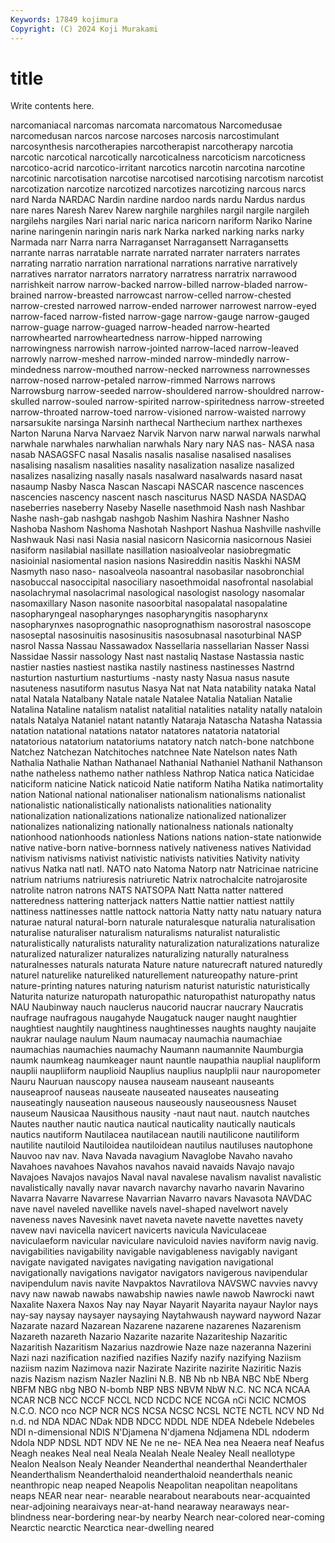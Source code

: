 ```yaml
---
Keywords: 17849 kojimura
Copyright: (C) 2024 Koji Murakami
---
```


# title

Write contents here.



 narcomaniacal narcomas narcomata narcomatous Narcomedusae narcomedusan narcos narcose
narcoses narcosis narcostimulant narcosynthesis narcotherapies narcotherapist narcotherapy narcotia narcotic narcotical
narcotically narcoticalness narcoticism narcoticness narcotico-acrid narcotico-irritant narcotics narcotin narcotina narcotine
narcotinic narcotisation narcotise narcotised narcotising narcotism narcotist narcotization narcotize narcotized
narcotizes narcotizing narcous narcs nard Narda NARDAC Nardin nardine nardoo
nards nardu Nardus nardus nare nares Naresh Narev Narew narghile
narghiles nargil nargile nargileh nargilehs nargiles Nari narial naric narica
naricorn nariform Nariko Narine narine naringenin naringin naris nark Narka
narked narking narks narky Narmada narr Narra narra Narraganset Narragansett
Narragansetts narrante narras narratable narrate narrated narrater narraters narrates narrating
narratio narration narrational narrations narrative narratively narratives narrator narrators narratory
narratress narratrix narrawood narrishkeit narrow narrow-backed narrow-billed narrow-bladed narrow-brained narrow-breasted
narrowcast narrow-celled narrow-chested narrow-crested narrowed narrow-ended narrower narrowest narrow-eyed narrow-faced
narrow-fisted narrow-gage narrow-gauge narrow-gauged narrow-guage narrow-guaged narrow-headed narrow-hearted narrowhearted narrowheartedness
narrow-hipped narrowing narrowingness narrowish narrow-jointed narrow-laced narrow-leaved narrowly narrow-meshed narrow-minded
narrow-mindedly narrow-mindedness narrow-mouthed narrow-necked narrowness narrownesses narrow-nosed narrow-petaled narrow-rimmed Narrows
narrows Narrowsburg narrow-seeded narrow-shouldered narrow-shouldred narrow-skulled narrow-souled narrow-spirited narrow-spiritedness narrow-streeted
narrow-throated narrow-toed narrow-visioned narrow-waisted narrowy narsarsukite narsinga Narsinh narthecal Narthecium
narthex narthexes Narton Naruna Narva Narvaez Narvik Narvon narw narwal
narwals narwhal narwhale narwhales narwhalian narwhals Nary nary NAS nas-
NASA nasa nasab NASAGSFC nasal Nasalis nasalis nasalise nasalised nasalises
nasalising nasalism nasalities nasality nasalization nasalize nasalized nasalizes nasalizing nasally
nasals nasalward nasalwards nasard nasat nasaump Nasby Nasca Nascan Nascapi
NASCAR nascence nascences nascencies nascency nascent nasch nasciturus NASD NASDA
NASDAQ naseberries naseberry Naseby Naselle nasethmoid Nash nash Nashbar Nashe
nash-gab nashgab nashgob Nashim Nashira Nashner Nasho Nashoba Nashom Nashoma
Nashotah Nashport Nashua Nashville nashville Nashwauk Nasi nasi Nasia nasial
nasicorn Nasicornia nasicornous Nasiei nasiform nasilabial nasillate nasillation nasioalveolar nasiobregmatic
nasioinial nasiomental nasion nasions Nasireddin nasitis Naskhi NASM Nasmyth naso
naso- nasoalveola nasoantral nasobasilar nasobronchial nasobuccal nasoccipital nasociliary nasoethmoidal nasofrontal
nasolabial nasolachrymal nasolacrimal nasological nasologist nasology nasomalar nasomaxillary Nason nasonite
nasoorbital nasopalatal nasopalatine nasopharyngeal nasopharynges nasopharyngitis nasopharynx nasopharynxes nasoprognathic nasoprognathism
nasorostral nasoscope nasoseptal nasosinuitis nasosinusitis nasosubnasal nasoturbinal NASP nasrol Nassa
Nassau Nassawadox Nassellaria nassellarian Nasser Nassi Nassidae Nassir nassology Nast
nast nastaliq Nastase Nastassia nastic nastier nasties nastiest nastika nastily
nastiness nastinesses Nastrnd nasturtion nasturtium nasturtiums -nasty nasty Nasua nasus
nasute nasuteness nasutiform nasutus Nasya Nat nat Nata natability nataka
Natal natal Natala Natalbany Natale natale Natalee Natalia Natalian Natalie
Natalina Nataline natalism natalist natalitial natalities natality natally nataloin natals
Natalya Nataniel natant natantly Nataraja Natascha Natasha Natassia natation natational
natations natator natatores natatoria natatorial natatorious natatorium natatoriums natatory natch
natch-bone natchbone Natchez Natchezan Natchitoches natchnee Nate Natelson nates Nath
Nathalia Nathalie Nathan Nathanael Nathanial Nathaniel Nathanil Nathanson nathe natheless
nathemo nather nathless Nathrop Natica natica Naticidae naticiform naticine Natick
naticoid Natie natiform Natiha Natika natimortality nation National national nationaliser
nationalism nationalisms nationalist nationalistic nationalistically nationalists nationalities nationality nationalization nationalizations
nationalize nationalized nationalizer nationalizes nationalizing nationally nationalness nationals nationalty nationhood
nationhoods nationless Nations nations nation-state nationwide native native-born native-bornness natively
nativeness natives Natividad nativism nativisms nativist nativistic nativists nativities Nativity
nativity nativus Natka natl natl. NATO nato Natoma Natorp natr
Natricinae natricine natrium natriums natriuresis natriuretic Natrix natrochalcite natrojarosite natrolite
natron natrons NATS NATSOPA Natt Natta natter nattered natteredness nattering
natterjack natters Nattie nattier nattiest nattily nattiness nattinesses nattle nattock
nattoria Natty natty natu natuary natura naturae natural natural-born naturale
naturalesque naturalia naturalisation naturalise naturaliser naturalism naturalisms naturalist naturalistic naturalistically
naturalists naturality naturalization naturalizations naturalize naturalized naturalizer naturalizes naturalizing naturally
naturalness naturalnesses naturals naturata Nature nature naturecraft natured naturedly naturel
naturelike natureliked naturellement natureopathy nature-print nature-printing natures naturing naturism naturist
naturistic naturistically Naturita naturize naturopath naturopathic naturopathist naturopathy natus NAU
Naubinway nauch nauclerus naucorid naucrar naucrary Naucratis naufrage naufragous naugahyde
Naugatuck nauger naught naughtier naughtiest naughtily naughtiness naughtinesses naughts naughty
naujaite naukrar naulage naulum Naum naumacay naumachia naumachiae naumachias naumachies
naumachy Naumann naumannite Naumburgia naumk naumkeag naumkeager naunt nauntle naupathia
nauplial naupliform nauplii naupliiform nauplioid Nauplius nauplius nauplplii naur nauropometer
Nauru Nauruan nauscopy nausea nauseam nauseant nauseants nauseaproof nauseas nauseate
nauseated nauseates nauseating nauseatingly nauseation nauseous nauseously nauseousness Nauset nauseum
Nausicaa Nausithous nausity -naut naut naut. nautch nautches Nautes nauther
nautic nautica nautical nauticality nautically nauticals nautics nautiform Nautilacea nautilacean
nautili nautilicone nautiliform nautilite nautiloid Nautiloidea nautiloidean nautilus nautiluses nautophone
Nauvoo nav nav. Nava Navada navagium Navaglobe Navaho navaho Navahoes
navahoes Navahos navahos navaid navaids Navajo navajo Navajoes Navajos navajos
Naval naval navalese navalism navalist navalistic navalistically navally navar navarch
navarchy navarho navarin Navarino Navarra Navarre Navarrese Navarrian Navarro navars
Navasota NAVDAC nave navel naveled navellike navels navel-shaped navelwort navely
naveness naves Navesink navet naveta navete navette navettes navety navew
navi navicella navicert navicerts navicula Naviculaceae naviculaeform navicular naviculare naviculoid
navies naviform navig navig. navigabilities navigability navigable navigableness navigably navigant
navigate navigated navigates navigating navigation navigational navigationally navigations navigator navigators
navigerous navipendular navipendulum navis navite Navpaktos Navratilova NAVSWC navvies navvy
navy naw nawab nawabs nawabship nawies nawle nawob Nawrocki nawt
Naxalite Naxera Naxos Nay nay Nayar Nayarit Nayarita nayaur Naylor
nays nay-say naysay naysayer naysaying Naytahwaush nayward nayword Nazar Nazarate
nazard Nazarean Nazarene nazarene nazarenes Nazarenism Nazareth nazareth Nazario Nazarite
nazarite Nazariteship Nazaritic Nazaritish Nazaritism Nazarius nazdrowie Naze naze nazeranna
Nazerini Nazi nazi nazification nazified nazifies Nazify nazify nazifying Naziism
naziism nazim Nazimova nazir Nazirate Nazirite nazirite Naziritic Nazis nazis
Nazism nazism Nazler Nazlini N.B. NB Nb nb NBA NBC
NbE Nberg NBFM NBG nbg NBO N-bomb NBP NBS NBVM
NbW N.C. NC NCA NCAA NCAR NCB NCC NCCF NCCL
NCD NCDC NCE NCGA nCi NCIC NCMOS N.C.O. NCO nco
NCP NCR NCS NCSA NCSC NCSL NCTE NCTL NCV ND
Nd n.d. nd NDA NDAC NDak NDB NDCC NDDL NDE
NDEA Ndebele Ndebeles NDI n-dimensional NDIS N'Djamena N'djamena Ndjamena NDL
ndoderm Ndola NDP NDSL NDT NDV NE Ne ne ne-
NEA Nea nea Neaera neaf Neafus Neagh neakes Neal neal
Neala Nealah Neale Nealey Neall neallotype Nealon Nealson Nealy Neander
Neanderthal neanderthal Neanderthaler Neanderthalism Neanderthaloid neanderthaloid neanderthals neanic neanthropic neap
neaped Neapolis Neapolitan neapolitan neapolitans neaps NEAR near near- nearable
nearabout nearabouts near-acquainted near-adjoining nearaivays near-at-hand nearaway nearaways near-blindness near-bordering
near-by nearby Nearch near-colored near-coming Nearctic nearctic Nearctica near-dwelling neared
